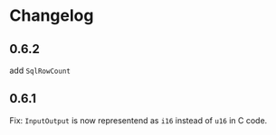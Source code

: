 Changelog
=========

0.6.2
-----

add `SqlRowCount`

0.6.1
-----

Fix: `InputOutput` is now representend as `i16` instead of `u16` in C code.